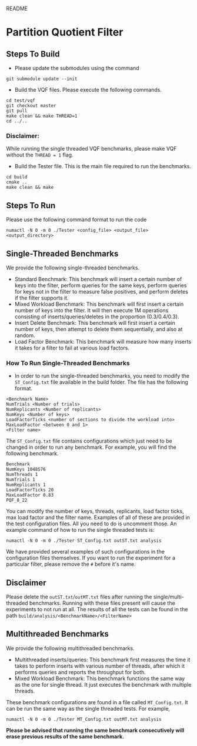 README
# Partition Quotient Filter

## Steps To Build
- Please update the submodules using the command 
```shell
git submodule update --init
```
- Build the VQF files. Please execute the following commands.
```shell
cd test/vqf
git checkout master
git pull
make clean && make THREAD=1
cd ../..
```
### Disclaimer:
While running the single threaded VQF benchmarks, please make VQF without the ```THREAD = 1``` flag.
- Build the Tester file. This is the main file required to run the benchmarks.
```shell
cd build
cmake ..
make clean && make
```

## Steps To Run
Please use the following command format to run the code
```shell
numactl -N 0 -m 0 ./Tester <config_file> <output_file> <output_directory>
```
## Single-Threaded Benchmarks
We provide the following single-threaded benchmarks.
- Standard Benchmark: This benchmark will insert a certain number of keys into the filter, perform queries for the same keys, perform queries for keys not in the filter to measure false positives, and perform deletes if the filter supports it.
- Mixed Workload Benchmark: This benchmark will first insert a certain number of keys into the filter. It will then execute 1M operations consisting of inserts/queries/deletes in the proportion (0.3/0.4/0.3).
- Insert Delete Benchmark: This benchmark will first insert a certain number of keys, then attempt to delete them sequentially, and also at random.
- Load Factor Benchmark: This benchmark will measure how many inserts it takes for a filter to fail at various load factors.
### How To Run Single-Threaded Benchmarks
- In order to run the single-threaded benchmarks, you need to modify the ```ST_Config.txt``` file available in the build folder. The file has the following format.
```text
<Benchmark Name>
NumTrials <Number of trials>
NumReplicants <Number of replicants>
NumKeys <Number of keys>
LoadFactorTicks <number of sections to divide the workload into>
MaxLoadFactor <between 0 and 1>
<Filter name>
```
The ```ST_Config.txt``` file contains configurations which just need to be changed in order to run any benchmark. For example, you will find the following benchmark.
```text
Benchmark
NumKeys 1048576
NumThreads 1
NumTrials 1
NumReplicants 1
LoadFactorTicks 20
MaxLoadFactor 0.83
PQF_8_22
```
You can modify the number of keys, threads, replicants, load factor ticks, max load factor and the filter name. Examples of all of these are provided in the test configuration files. All you need to do is uncomment those. 
An example command of how to run the single threaded tests is:
```shell
numactl -N 0 -m 0 ./Tester ST_Config.txt outST.txt analysis
```

We have provided several examples of such configurations in the configuration files themselves. If you want to run the experiment for a particular filter, please remove the ```#``` before it's name.
## Disclaimer
Please delete the ```outST.txt```/```outMT.txt``` files after running the single/multi-threaded benchmarks. Running with these files present will cause the experiments to not run at all.
The results of all the tests can be found in the path ```build/analysis/<BenchmarkName>/<FilterName>```
## Multithreaded Benchmarks
We provide the following multithreaded benchmarks.
- Multithreaded inserts/queries: This benchmark first measures the time it takes to perform inserts with various number of threads, after which it performs queries and reports the throughput for both.
- Mixed Workload Benchmark: This benchmark functions the same way as the one for single thread. It just executes the benchmark with multiple threads.

These benchmark configurations are found in a file called ```MT_Config.txt```. It can be run the same way as the single threaded tests. For example,
```shell
numactl -N 0 -m 0 ./Tester MT_Config.txt outMT.txt analysis 
```
**Please be advised that running the same benchmark consecutively will erase previous results of the same benchmark.**